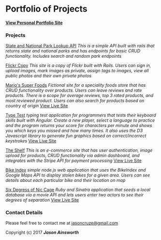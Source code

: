 # Portfolio of Projects

#### [View Personal Portfolio Site](https://jaybones90.github.io/Portfolio/)

### Projects
[State and National Park Lookup API](https://github.com/jaybones90/park-lookup-api-RAILS) _This is a simple API built with rails that returns state and national parks and has endpoints for basic CRUD functionality. Includes search and random park endpoints_

[Flickr Copy](https://github.com/jaybones90/flickr-RAILS) _This site is a copy of Flickr built with Rails. Users can sign in, upload images, mark images as private, assign tags to images, view all public photos and their own private photos_

[Mario's Super Foods](https://github.com/jaybones90/marios-super-foods-RAILS)
_Fictional site for a speciality foods store that has CRUD functionality over products. Users can leave reviews and rate products. There is a scope for average reviews, top 3 rated products, and most reviewed product. Users can also search for products based on country of origin_
[View Live Site](https://super-marios-speciality-foods.herokuapp.com/)


[Type Test](https://github.com/jaybones90/type-test) _typing test application for programmers that tests their keyboard skills built with Angular. Create a new player, select a language to practice and the program returns your score for characters per minute and shows you which keys you missed and how many times. It also uses the D3 Javascript library to generate fun graphics based on correct/incorrect keystrokes_ [View Live Site](https://typing-test-f658d.firebaseapp.com/)

[The Shelf](https://github.com/jaybones90/the-shelf-RAILS) _This is an e-commerce site that has user authentication, image upload for products, CRUD functionality via admin dashboard, and integrates with the Stripe API for payment processing_ [View Live Site](https://the-shelf-ecommerce.herokuapp.com/)

[Bike Index](https://github.com/jaybones90/bike-index) _simple node.js web application that uses the BikeIndex and Google Maps API to display stolen bikes for a given area. Users can see details about each particular bike and their location on map_

[Six Degress of Nic Cage](https://github.com/jaybones90/six-degrees) _Ruby and Sinatra application that seeds a local database via a movie API and lets users enter two actors to see their degrees of separation_ [View Live Site](https://six-degrees-of-nic-cage.herokuapp.com/)




### Contact Details
Please feel free to contact me at jasoncruze@gmail.com

Copyright (c) 2017 **_Jason Ainsworth_**
